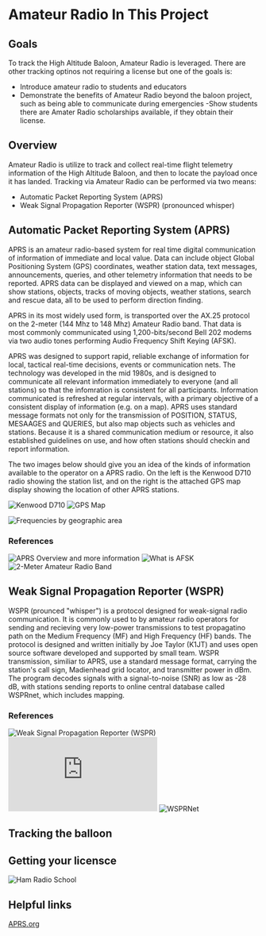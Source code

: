 # Amateur Radio In This Project

## Goals
To track the High Altitude Baloon, Amateur Radio is leveraged.  There are other tracking optinos not requiring a license but one of the goals is:
 - Introduce amateur radio to students and educators
 - Demonstrate the benefits of Amateur Radio beyond the baloon project, such as being able to communicate during emergencies
 -Show students there are Amater Radio scholarships available, if they obtain their license.

## Overview
Amateur Radio is utilize to track and collect real-time flight telemetry information of the High Altitude Baloon, and then to locate the payload once it has landed.  Tracking via Amateur Radio can be performed via two means:
- Automatic Packet Reporting System (APRS)
- Weak Signal Propagation Reporter (WSPR) (pronounced whisper)

## Automatic Packet Reporting System (APRS)

APRS is an amateur radio-based system for real time digital communication of information of immediate and local value.  Data can include object Global Positioning System (GPS) coordinates, weather station data, text messages, announcements, queries, and other telemetry information that needs to be reported. APRS data can be displayed and viewed on a map, which can show stations, objects, tracks of moving objects, weather stations, search and rescue data, all to be used to perform direction finding.

APRS in its most widely used form, is transported over the AX.25 protocol on the 2-meter (144 Mhz to 148 Mhz) Amateur Radio band.  That data is most commonly communicated using 1,200-bits/second Bell 202 modems via two audio tones performing Audio Frequency Shift Keying (AFSK).

APRS was designed to support rapid, reliable exchange of information for local, tactical real-time decisions, events or communication nets.  The technology was developed in the mid 1980s, and is designed to communicate all relevant information immediately to everyone (and all stations) so that the infomration is consistent for all participants.  Information communicated is refreshed at regular intervals, with a primary objective of a consistent display of information (e.g. on a map).  APRS uses standard message formats not only for the transmission of POSITION, STATUS, MESAAGES and QUERIES, but also map objects such as vehicles and stations.  Because it is a shared communication medium or resource, it also established guidelines on use, and how often stations should checkin and report information.

The two images below should give you an idea of the kinds of information available to the operator on a APRS radio. On the left is the Kenwood D710 radio showing the station list, and on the right is the attached GPS map display showing the location of other APRS stations.

![Kenwood D710](http://www.aprs.org/D7xx/AB9FXd710list1.JPG)
![GPS Map](http://www.aprs.org/avmap/AVMAPg5_new_iconXx.JPG)

![Frequencies by geographic area](http://www.aprs.org/maps/APRSVHFworldmapXx.jpg)

### References

![APRS Overview and more information](http://www.aprs.org/)
![What is AFSK](https://www.notblackmagic.com/bitsnpieces/afsk//#what-is-afsk)
![2-Meter Amateur Radio Band](https://en.wikipedia.org/wiki/2-meter_band)

## Weak Signal Propagation Reporter (WSPR)

WSPR (prounced "whisper") is a protocol designed for weak-signal radio communication.  It is commonly used to by amateur radio operators for sending and recieving very low-power transmissions to test propagatino path on the Medium Frequency (MF) and High Frequency (HF) bands.  The protocol is designed and written initially by Joe Taylor (K1JT) and uses open source software developed and supported by  small team.  WSPR transmission, similiar to APRS, use a standard message format, carrying the station's call sign, Madienhead grid locator, and transmitter power in dBm.  The program decodes signals with a signal-to-noise (SNR) as low as -28 dB, with stations sending reports to online central database called WSPRnet, which includes mapping.

### References

![Weak Signal Propagation Reporter (WSPR)](https://en.wikipedia.org/wiki/WSPR_(amateur_radio_software))
![WSPR - Distant Whispers](http://www.g4ilo.com/wspr.html)
![WSPRNet](http://www.wsprnet.org/drupal/wsprnet/map)

## Tracking the balloon




## Getting your licensce

![Ham Radio School](https://www.hamradioschool.com/)


## Helpful links

[APRS.org](http://www.aprs.org/)
